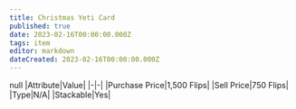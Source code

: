 ```yaml
---
title: Christmas Yeti Card
published: true
date: 2023-02-16T00:00:00.000Z
tags: item
editor: markdown
dateCreated: 2023-02-16T00:00:00.000Z
---
```


null
|Attribute|Value|
|-|-|
|Purchase Price|1,500 Flips|
|Sell Price|750 Flips|
|Type|N/A|
|Stackable|Yes|

